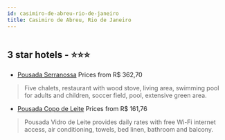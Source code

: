 ```yaml
---
id: casimiro-de-abreu-rio-de-janeiro
title: Casimiro de Abreu, Rio de Janeiro
---
```


<center><img src="https://static.hotelurbano.com/reservas/prod0/8/8399/5cdafacc3fb26_pousada-serranossa.jpg" alt="" /></center>


##  3 star hotels - ⭐️⭐️⭐️

-    [Pousada Serranossa](https://us.hurb.com/hotels/casimiro-de-abreu/pousada-serranossa-8399?cmp=18055) Prices from R$ 362,70
   > Five chalets, restaurant with wood stove, living area, swimming pool for adults and children, soccer field, pool, extensive green area.
-    [Pousada Copo de Leite](https://us.hurb.com/hotels/casimiro-de-abreu/pousada-copo-de-leite-14094?cmp=18055) Prices from R$ 161,76
   > Pousada Vidro de Leite provides daily rates with free Wi-Fi internet access, air conditioning, towels, bed linen, bathroom and balcony.
